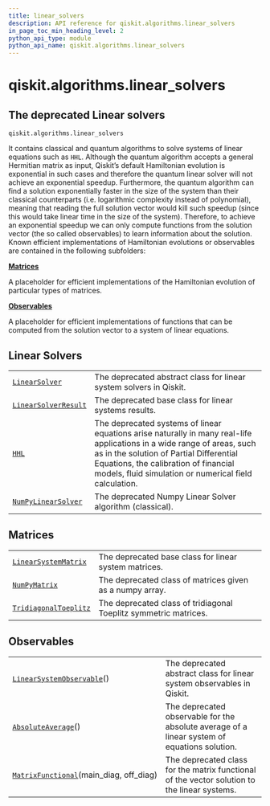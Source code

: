 ```yaml
---
title: linear_solvers
description: API reference for qiskit.algorithms.linear_solvers
in_page_toc_min_heading_level: 2
python_api_type: module
python_api_name: qiskit.algorithms.linear_solvers
---
```


<span id="qiskit-algorithms-linear-solvers" />

# qiskit.algorithms.linear\_solvers

## The deprecated Linear solvers

<span id="module-qiskit.algorithms.linear_solvers" />

`qiskit.algorithms.linear_solvers`

It contains classical and quantum algorithms to solve systems of linear equations such as `HHL`. Although the quantum algorithm accepts a general Hermitian matrix as input, Qiskit’s default Hamiltonian evolution is exponential in such cases and therefore the quantum linear solver will not achieve an exponential speedup. Furthermore, the quantum algorithm can find a solution exponentially faster in the size of the system than their classical counterparts (i.e. logarithmic complexity instead of polynomial), meaning that reading the full solution vector would kill such speedup (since this would take linear time in the size of the system). Therefore, to achieve an exponential speedup we can only compute functions from the solution vector (the so called observables) to learn information about the solution. Known efficient implementations of Hamiltonian evolutions or observables are contained in the following subfolders:

**[Matrices](#matrices)**

A placeholder for efficient implementations of the Hamiltonian evolution of particular types of matrices.

**[Observables](#observables)**

A placeholder for efficient implementations of functions that can be computed from the solution vector to a system of linear equations.

## Linear Solvers

|                                                                                                                                   |                                                                                                                                                                                                                                                                      |
| --------------------------------------------------------------------------------------------------------------------------------- | -------------------------------------------------------------------------------------------------------------------------------------------------------------------------------------------------------------------------------------------------------------------- |
| [`LinearSolver`](qiskit.algorithms.linear_solvers.LinearSolver "qiskit.algorithms.linear_solvers.LinearSolver")                   | The deprecated abstract class for linear system solvers in Qiskit.                                                                                                                                                                                                   |
| [`LinearSolverResult`](qiskit.algorithms.linear_solvers.LinearSolverResult "qiskit.algorithms.linear_solvers.LinearSolverResult") | The deprecated base class for linear systems results.                                                                                                                                                                                                                |
| [`HHL`](qiskit.algorithms.linear_solvers.HHL "qiskit.algorithms.linear_solvers.HHL")                                              | The deprecated systems of linear equations arise naturally in many real-life applications in a wide range of areas, such as in the solution of Partial Differential Equations, the calibration of financial models, fluid simulation or numerical field calculation. |
| [`NumPyLinearSolver`](qiskit.algorithms.linear_solvers.NumPyLinearSolver "qiskit.algorithms.linear_solvers.NumPyLinearSolver")    | The deprecated Numpy Linear Solver algorithm (classical).                                                                                                                                                                                                            |

## Matrices

|                                                                                                                                      |                                                                  |
| ------------------------------------------------------------------------------------------------------------------------------------ | ---------------------------------------------------------------- |
| [`LinearSystemMatrix`](qiskit.algorithms.linear_solvers.LinearSystemMatrix "qiskit.algorithms.linear_solvers.LinearSystemMatrix")    | The deprecated base class for linear system matrices.            |
| [`NumPyMatrix`](qiskit.algorithms.linear_solvers.NumPyMatrix "qiskit.algorithms.linear_solvers.NumPyMatrix")                         | The deprecated class of matrices given as a numpy array.         |
| [`TridiagonalToeplitz`](qiskit.algorithms.linear_solvers.TridiagonalToeplitz "qiskit.algorithms.linear_solvers.TridiagonalToeplitz") | The deprecated class of tridiagonal Toeplitz symmetric matrices. |

## Observables

|                                                                                                                                                    |                                                                                              |
| -------------------------------------------------------------------------------------------------------------------------------------------------- | -------------------------------------------------------------------------------------------- |
| [`LinearSystemObservable`](qiskit.algorithms.linear_solvers.LinearSystemObservable "qiskit.algorithms.linear_solvers.LinearSystemObservable")()    | The deprecated abstract class for linear system observables in Qiskit.                       |
| [`AbsoluteAverage`](qiskit.algorithms.linear_solvers.AbsoluteAverage "qiskit.algorithms.linear_solvers.AbsoluteAverage")()                         | The deprecated observable for the absolute average of a linear system of equations solution. |
| [`MatrixFunctional`](qiskit.algorithms.linear_solvers.MatrixFunctional "qiskit.algorithms.linear_solvers.MatrixFunctional")(main\_diag, off\_diag) | The deprecated class for the matrix functional of the vector solution to the linear systems. |

